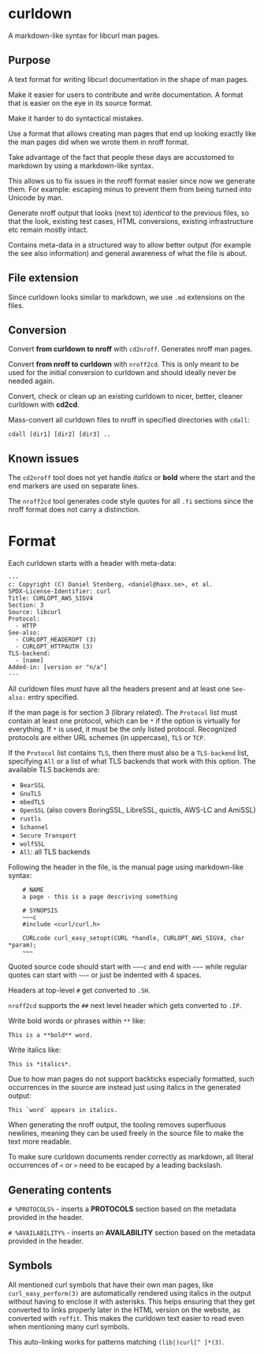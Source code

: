 <!--
Copyright (C) Daniel Stenberg, <daniel@haxx.se>, et al.

SPDX-License-Identifier: curl
-->

# curldown

A markdown-like syntax for libcurl man pages.

## Purpose

A text format for writing libcurl documentation in the shape of man pages.

Make it easier for users to contribute and write documentation. A format that
is easier on the eye in its source format.

Make it harder to do syntactical mistakes.

Use a format that allows creating man pages that end up looking exactly like
the man pages did when we wrote them in nroff format.

Take advantage of the fact that people these days are accustomed to markdown
by using a markdown-like syntax.

This allows us to fix issues in the nroff format easier since now we generate
them. For example: escaping minus to prevent them from being turned into
Unicode by man.

Generate nroff output that looks (next to) *identical* to the previous files,
so that the look, existing test cases, HTML conversions, existing
infrastructure etc remain mostly intact.

Contains meta-data in a structured way to allow better output (for example the
see also information) and general awareness of what the file is about.

## File extension

Since curldown looks similar to markdown, we use `.md` extensions on the
files.

## Conversion

Convert **from curldown to nroff** with `cd2nroff`. Generates nroff man pages.

Convert **from nroff to curldown** with `nroff2cd`. This is only meant to be
used for the initial conversion to curldown and should ideally never be needed
again.

Convert, check or clean up an existing curldown to nicer, better, cleaner
curldown with **cd2cd**.

Mass-convert all curldown files to nroff in specified directories with
`cdall`:

    cdall [dir1] [dir2] [dir3] ..

## Known issues

The `cd2nroff` tool does not yet handle *italics* or **bold** where the start
and the end markers are used on separate lines.

The `nroff2cd` tool generates code style quotes for all `.fi` sections since
the nroff format does not carry a distinction.

# Format

Each curldown starts with a header with meta-data:

    ---
    c: Copyright (C) Daniel Stenberg, <daniel@haxx.se>, et al.
    SPDX-License-Identifier: curl
    Title: CURLOPT_AWS_SIGV4
    Section: 3
    Source: libcurl
    Protocol:
      - HTTP
    See-also:
      - CURLOPT_HEADEROPT (3)
      - CURLOPT_HTTPAUTH (3)
    TLS-backend:
      - [name]
    Added-in: [version or "n/a"]
    ---

All curldown files *must* have all the headers present and at least one
`See-also:` entry specified.

If the man page is for section 3 (library related). The `Protocol` list must
contain at least one protocol, which can be `*` if the option is virtually for
everything. If `*` is used, it must be the only listed protocol. Recognized
protocols are either URL schemes (in uppercase), `TLS` or `TCP`.

If the `Protocol` list contains `TLS`, then there must also be a `TLS-backend`
list, specifying `All` or a list of what TLS backends that work with this
option. The available TLS backends are:

- `BearSSL`
- `GnuTLS`
- `mbedTLS`
- `OpenSSL` (also covers BoringSSL, LibreSSL, quictls, AWS-LC and AmiSSL)
- `rustls`
- `Schannel`
- `Secure Transport`
- `wolfSSL`
- `All`: all TLS backends

Following the header in the file, is the manual page using markdown-like
syntax:

~~~
    # NAME
    a page - this is a page descriving something

    # SYNOPSIS
    ~~~c
    #include <curl/curl.h>

    CURLcode curl_easy_setopt(CURL *handle, CURLOPT_AWS_SIGV4, char *param);
    ~~~
~~~

Quoted source code should start with `~~~c` and end with `~~~` while regular
quotes can start with `~~~` or just be indented with 4 spaces.

Headers at top-level `#` get converted to `.SH`.

`nroff2cd` supports the `##` next level header which gets converted to `.IP`.

Write bold words or phrases within `**` like:

    This is a **bold** word.

Write italics like:

    This is *italics*.

Due to how man pages do not support backticks especially formatted, such
occurrences in the source are instead just using italics in the generated
output:

    This `word` appears in italics.

When generating the nroff output, the tooling removes superfluous newlines,
meaning they can be used freely in the source file to make the text more
readable.

To make sure curldown documents render correctly as markdown, all literal
occurrences of `<` or `>` need to be escaped by a leading backslash.

## Generating contents

`# %PROTOCOLS%` - inserts a **PROTOCOLS** section based on the metadata
provided in the header.

`# %AVAILABILITY%` - inserts an **AVAILABILITY** section based on the metadata
provided in the header.

## Symbols

All mentioned curl symbols that have their own man pages, like
`curl_easy_perform(3)` are automatically rendered using italics in the output
without having to enclose it with asterisks. This helps ensuring that they get
converted to links properly later in the HTML version on the website, as
converted with `roffit`. This makes the curldown text easier to read even when
mentioning many curl symbols.

This auto-linking works for patterns matching `(lib|)curl[^ ]*(3)`.
